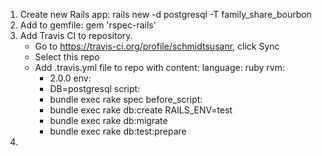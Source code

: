 1. Create new Rails app: rails new -d postgresql -T family_share_bourbon
2. Add to gemfile: gem 'rspec-rails'
3. Add Travis CI to repository.
   - Go to https://travis-ci.org/profile/schmidtsusanr, click Sync
   - Select this repo
   - Add .travis.yml file to repo with content: 
      language: ruby
      rvm:
        - 2.0.0
      env:
        - DB=postgresql
      script:
        - bundle exec rake spec
      before_script:
        - bundle exec rake db:create RAILS_ENV=test
        - bundle exec rake db:migrate
        - bundle exec rake db:test:prepare
4.

